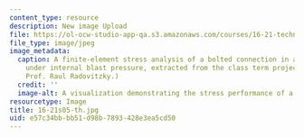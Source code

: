 ```yaml
---
content_type: resource
description: New image Upload
file: https://ol-ocw-studio-app-qa.s3.amazonaws.com/courses/16-21-techniques-for-structural-analysis-and-design-spring-2005/e57c34bbbb51d98b7893428e3ea5cd50_16-21s05-th.jpg
file_type: image/jpeg
image_metadata:
  caption: A finite-element stress analysis of a bolted connection in a luggage container
    under internal blast pressure, extracted from the class term project. (Image by
    Prof. Raul Radovitzky.)
  credit: ''
  image-alt: A visualization demonstrating the stress performance of a luggage container.
resourcetype: Image
title: 16-21s05-th.jpg
uid: e57c34bb-bb51-d98b-7893-428e3ea5cd50
---
```

